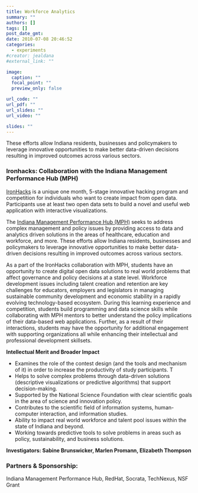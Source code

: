 ```yaml
---
title: Workforce Analytics
summary: ""
authors: []
tags: []
post_date_gmt:
date: 2010-07-08 20:46:52
categories:
  - experiments
#creator: jealdana
#external_link: ""

image:
  caption: ""
  focal_point: ""
  preview_only: false

url_code: ""
url_pdf: ""
url_slides: ""
url_video: ""

slides: ""
---
```

These efforts allow Indiana residents, businesses and policymakers to leverage innovative opportunities to make better data-driven decisions resulting in improved outcomes across various sectors.

### Ironhacks: Collaboration with the Indiana Management Performance Hub (MPH)

[IronHacks](http://www.ironhacks.com/) is a unique one month, 5-stage innovative hacking program and competition for individuals who want to create impact from open data. Participants use at least two open data sets to build a novel and useful web application with interactive visualizations.

The [Indiana Management Performance Hub (MPH)](http://www.in.gov/mph/) seeks to address complex management and policy issues by providing access to data and analytics driven solutions in the areas of healthcare, education and workforce, and more. These efforts allow Indiana residents, businesses and policymakers to leverage innovative opportunities to make better data-driven decisions resulting in improved outcomes across various sectors.

As a part of the IronHacks collaboration with MPH, students have an opportunity to create digital open data solutions to real world problems that affect governance and policy decisions at a state level. Workforce development issues including talent creation and retention are key challenges for educators, employers and legislators in managing sustainable community development and economic stability in a rapidly evolving technology-based ecosystem. During this learning experience and competition, students build programming and data science skills while collaborating with MPH mentors to better understand the policy implications of their data-based web applications. Further, as a result of their interactions, students may have the opportunity for additional engagement with supporting organizations all while enhancing their intellectual and professional development skillsets.

**Intellectual Merit and Broader Impact**

*   Examines the role of the contest design (and the tools and mechanism of it) in order to increase the productivity of study participants. T
*   Helps to solve complex problems through data-driven solutions (descriptive visualizations or predictive algorithms) that support decision-making.
*   Supported by the National Science Foundation with clear scientific goals in the area of science and innovation policy.
*   Contributes to the scientific field of information systems, human-computer interaction, and information studies.
*   Ability to impact real world workforce and talent pool issues within the state of Indiana and beyond.
*   Working towards predictive tools to solve problems in areas such as policy, sustainability, and business solutions.

**Investigators: Sabine Brunswicker, Marlen Promann, Elizabeth Thompson**

### **Partners & Sponsorship:**

Indiana Management Performance Hub, RedHat, Socrata, TechNexus, NSF Grant
